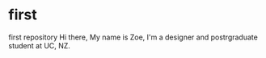 # first
first repository
Hi there,
My name is Zoe, I'm a designer and postrgraduate student at UC, NZ. 
